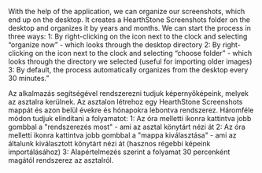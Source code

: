 With the help of the application, we can organize our screenshots, which end up on the desktop.
It creates a HearthStone Screenshots folder on the desktop and organizes it by years and months.
We can start the process in three ways:
1: By right-clicking on the icon next to the clock and selecting “organize now” - which looks through the desktop directory
2: By right-clicking on the icon next to the clock and selecting “choose folder” - which looks through the directory we selected (useful for importing older images)
3: By default, the process automatically organizes from the desktop every 30 minutes.”

Az alkalmazás segítségével rendszerezni tudjuk képernyőképeink, melyek az asztalra kerülnek.
Az asztalon létrehoz egy HearthStone Screenshots mappát és azon belül évekre és hónapokra lebontva rendszerez.
Háromféle módon tudjuk elindítani a folyamatot:
1: Az óra melletti ikonra kattintva jobb gombbal a "rendszerezés most" - ami az asztal könytárt nézi át
2: Az óra melletti ikonra kattintva jobb gombbal a "mappa kiválasztása" - ami az általunk kiválasztott könytárt nézi át (hasznos régebbi képeink importálásához)
3: Alapértelmezés szerint a folyamat 30 percenként magától rendszerez az asztalról.
